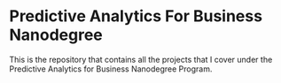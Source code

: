 # Predictive Analytics For Business Nanodegree
This is the repository that contains all the projects that I cover under the Predictive Analytics for Business Nanodegree Program.
